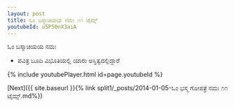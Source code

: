 ```yaml
---
layout: post
title: ಓಂ ಬಸ್ಮಾಚಯಯ ನಮಃ ೧೧ ಟೈಮ್ಸ್
youtubeId: u5P50nX3aiA
---
```

 
 
 ಓಂ ಬಸ್ಮಾಚಯಯ ನಮಃ  
 
 -  ಪವಿತ್ರ ಬೂದಿ ವಿಭೂತಿಯಲ್ಲಿ ಯಾರು ಅಸ್ತಿತ್ವದಲ್ಲಿದ್ದಾರೆ 
 
  
 
  
 
 
 
 
 
 


{% include youtubePlayer.html id=page.youtubeId %}
 
[Next]({{ site.baseurl }}{% link  split1/_posts/2014-01-05-ಓಂ ಭಸ್ಮ ಗೋಪತ್ರೆ ನಮಃ ೧೧ ಟೈಮ್ಸ್.md%})
 
